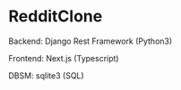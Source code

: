 # RedditClone
Backend: Django Rest Framework (Python3)

Frontend: Next.js (Typescript)

DBSM: sqlite3 (SQL)

